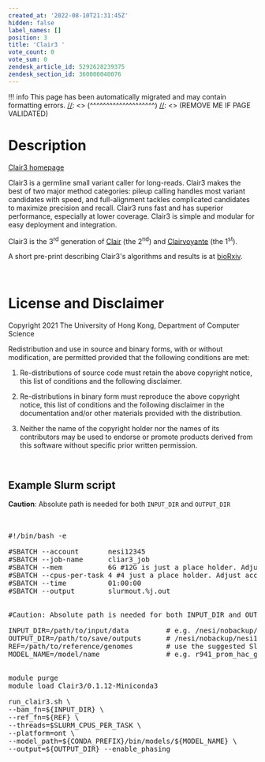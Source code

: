 ```yaml
---
created_at: '2022-08-10T21:31:45Z'
hidden: false
label_names: []
position: 3
title: 'Clair3 '
vote_count: 0
vote_sum: 0
zendesk_article_id: 5292628239375
zendesk_section_id: 360000040076
---
```




[//]: <> (REMOVE ME IF PAGE VALIDATED)
[//]: <> (vvvvvvvvvvvvvvvvvvvv)
!!! info
    This page has been automatically migrated and may contain formatting errors.
[//]: <> (^^^^^^^^^^^^^^^^^^^^)
[//]: <> (REMOVE ME IF PAGE VALIDATED)

<h1 id="description"><span>Description</span></h1>
<p dir="auto"><a href="https://github.com/HKU-BAL/Clair3" target="_self">Clair3 homepage</a></p>
<p dir="auto">Clair3 is a germline small variant caller for long-reads. Clair3 makes the best of two major method categories: pileup calling handles most variant candidates with speed, and full-alignment tackles complicated candidates to maximize precision and recall. Clair3 runs fast and has superior performance, especially at lower coverage. Clair3 is simple and modular for easy deployment and integration.</p>
<p dir="auto">Clair3 is the 3<sup>rd</sup> generation of <a href="https://github.com/HKU-BAL/Clair">Clair</a> (the 2<sup>nd</sup>) and <a href="https://github.com/aquaskyline/Clairvoyante">Clairvoyante</a> (the 1<sup>st</sup>).</p>
<p dir="auto">A short pre-print describing Clair3's algorithms and results is at <a href="https://www.biorxiv.org/content/10.1101/2021.12.29.474431v1" rel="nofollow">bioRxiv</a>.</p>
<p dir="auto"> </p>
<h1 id="license_and_disclaimer">License and Disclaimer</h1>
<p dir="auto">Copyright 2021 The University of Hong Kong, Department of Computer Science</p>
<p dir="auto">Redistribution and use in source and binary forms, with or without modification, are permitted provided that the following conditions are met:</p>
<ol dir="auto">
<li>
<p dir="auto">Re-distributions of source code must retain the above copyright notice, this list of conditions and the following disclaimer.</p>
</li>
<li>
<p dir="auto">Re-distributions in binary form must reproduce the above copyright notice, this list of conditions and the following disclaimer in the documentation and/or other materials provided with the distribution.</p>
</li>
<li>
<p dir="auto">Neither the name of the copyright holder nor the names of its contributors may be used to endorse or promote products derived from this software without specific prior written permission.</p>
</li>
</ol>
<pre> </pre>
<h2 class="highlight highlight-source-shell notranslate position-relative overflow-auto">Example Slurm script</h2>
<p dir="auto"><strong>Caution</strong>: Absolute path is needed for both <code>INPUT_DIR</code> and <code>OUTPUT_DIR</code><span class="pl-c"><br><br><br></span></p>
<pre>#!/bin/bash -e<br><br>#SBATCH --account       nesi12345<br>#SBATCH --job-name      cliar3_job<br>#SBATCH --mem           6G #12G is just a place holder. Adjust accordingly<br>#SBATCH --cpus-per-task 4 #4 just a place holder. Adjust accordingly<br>#SBATCH --time          01:00:00<br>#SBATCH --output        slurmout.%j.out<br><br><br>#Caution: Absolute path is needed for both INPUT_DIR and OUTPUT_DIR<br><br>INPUT_DIR=/path/to/input/data         # e.g. /nesi/nobackup/nesi12345/input (absolute path needed)<br>OUTPUT_DIR=/path/to/save/outputs      # /nesi/nobackup/nesi12345/output (absolute path needed)<br>REF=/path/to/reference/genomes        # use the suggested Slurm variable which will read the value from `--cpus-per-task`<br>MODEL_NAME=/model/name                # e.g. r941_prom_hac_g360+g422<br><br><br>module purge<br>module load Clair3/0.1.12-Miniconda3<br><br>run_clair3.sh \<br>--bam_fn=${INPUT_DIR} \<br>--ref_fn=${REF} \<br>--threads=$SLURM_CPUS_PER_TASK \<br>--platform=ont \<br>--model_path=${CONDA_PREFIX}/bin/models/${MODEL_NAME} \<br>--output=${OUTPUT_DIR} --enable_phasing<br><br></pre>
<p dir="auto"><span class="pl-c"><br><br><br><br></span></p>
<p dir="auto"><code></code></p>
